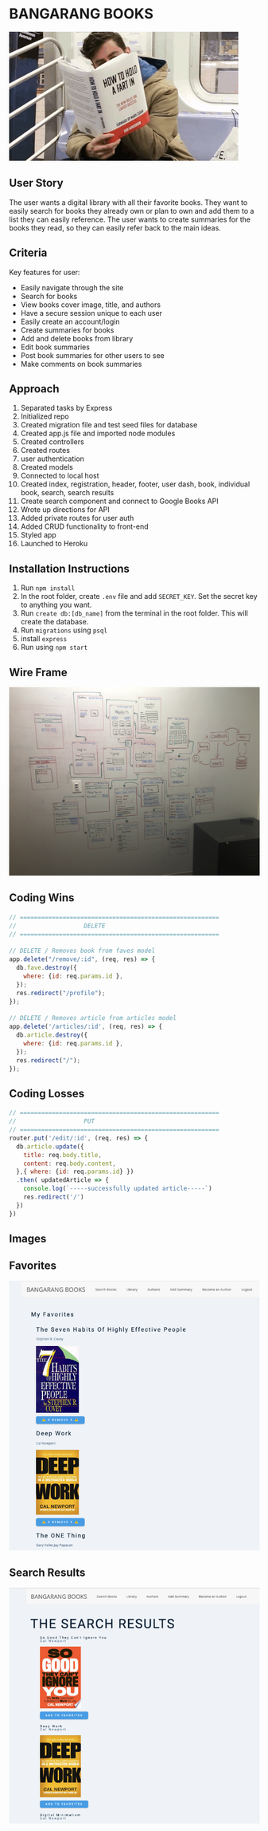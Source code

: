 # BANGARANG BOOKS

![img](./img/funnyBook2.gif)

## User Story

The user wants a digital library with all their favorite books. They want to easily search for books they already own or plan to own and add them to a list they can easily reference. The user wants to create summaries for the books they read, so they can easily refer back to the main ideas. 

## Criteria
Key features for user:
- Easily navigate through the site
- Search for books
- View books cover image, title, and authors
- Have a secure session unique to each user
- Easily create an account/login
- Create summaries for books
- Add and delete books from library 
- Edit book summaries
- Post book summaries for other users to see
- Make comments on book summaries

## Approach
1. Separated tasks by Express
2. Initialized repo
3. Created migration file and test seed files for database
4. Created app.js file and imported node modules
5. Created controllers
6. Created routes
7. user authentication
8. Created models
9. Connected to local host
10. Created index, registration, header, footer, user dash, book, individual book, search, search results
11. Create search component and connect to Google Books API
13. Wrote up directions for API
14. Added private routes for user auth
15. Added CRUD functionality to front-end
16. Styled app
17. Launched to Heroku

## Installation Instructions
1. Run `npm install` 
2. In the root folder, create `.env` file and add `SECRET_KEY`. Set the secret key to anything you want.
3. Run `create db:[db_name]` from the terminal in the root folder. This will create the database.
4. Run `migrations` using `psql`
5. install `express`
5. Run using `npm start` 

## Wire Frame
![img2](./img/WireFrame.jpg)


## Coding Wins

```javaScript
// ========================================================
//                   DELETE
// ========================================================

// DELETE / Removes book from faves model 
app.delete("/remove/:id", (req, res) => {
  db.fave.destroy({
    where: {id: req.params.id },
  });
  res.redirect("/profile");
});

// DELETE / Removes article from articles model
app.delete('/articles/:id', (req, res) => {
  db.article.destroy({
    where: {id: req.params.id },
  });
  res.redirect("/");
});
```
## Coding Losses
```js
// ========================================================
//                   PUT
// ========================================================
router.put('/edit/:id', (req, res) => {
  db.article.update({
    title: req.body.title,
    content: req.body.content,
  },{ where: {id: req.params.id} })
  .then( updatedArticle => {
    console.log(`-----successfully updated article-----`)
    res.redirect('/')
  })
})
```
## Images

## Favorites
![imgs1](./img/Screen1.png)
## Search Results
![imgS2](./img/screen2.png)

